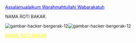 <a href="#" style="color: blue;">Assalamualaikum Warahmahtullahi Wabarakatuh</a>

<span class="008000">NAMA ROTI BAKAR</span>.



![gambar-hacker-bergerak-12](https://github.com/user-attachments/assets/2fd3a6f9-cc80-4d04-923b-eca4782ce1e8)![gambar-hacker-bergerak-12](https://github.com/user-attachments/assets/2fd3a6f9-cc80-4d04-923b-eca4782ce1e8)

<a href="#" style="color: YELLOW;"> NAMA: ROTI BAKAR</a>









